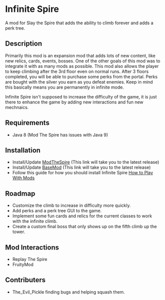 # Infinite Spire
A mod for Slay the Spire that adds the ability to climb forever and adds a perk tree.

## Description
Primarily this mod is an expansion mod that adds lots of new content, like new relics, cards, events, bosses. One of the other goals of this mod was to integrate it with as many mods as possible. This mod also allows the player to keep climbing after the 3rd floor even on normal runs. After 3 floors completed, you will be able to purchase some perks from the portal. Perks are bought with the silver you earn as you defeat enemies. Keep in mind this basically means you are permanently in infinite mode.

Infinite Spire isn't supposed to increase the difficulty of the game, it is just there to enhance the game by adding new interactions and fun new mechnaics.

## Requirements
- Java 8 (Mod The Spire has issues with Java 9)

## Installation
- Install/Update [ModTheSpire](https://github.com/kiooeht/ModTheSpire/releases/latest) (This link will take you to the latest release)
- Install/Update [BaseMod](https://github.com/daviscook477/BaseMod/releases/latest) (This link will take you to the latest release)
- Follow this guide for how you should install Infinite Spire [How to Play With Mods](https://github.com/kiooeht/ModTheSpire/wiki#playing-mods)
## Roadmap
- Customize the climb to increase in difficulty more quickly.
- Add perks and a perk tree GUI to the game.
- Implement some fun cards and relics for the current classes to work with the infinite climb.
- Create a custom final boss that only shows up on the fifth climb up the tower.

## Mod Interactions
- Replay The Spire
- FruityMod

## Contributers
- The_Evil_Pickle finding bugs and helping squash them.
